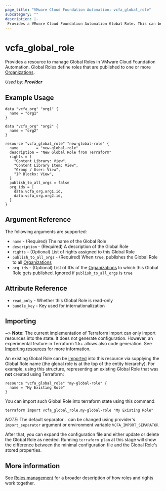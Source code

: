 ```yaml
---
page_title: "VMware Cloud Foundation Automation: vcfa_global_role"
subcategory: ""
description: |-
 Provides a VMware Cloud Foundation Automation Global Role. This can be used to create, modify, and delete Global Roles.
---
```


# vcfa\_global\_role

Provides a resource to manage Global Roles in VMware Cloud Foundation Automation. Global Roles define roles that are published to one
or more [Organizations][vcfa_org].

_Used by: **Provider**_

## Example Usage

```hcl
data "vcfa_org" "org1" {
  name = "org1"
}

data "vcfa_org" "org2" {
  name = "org2"
}

resource "vcfa_global_role" "new-global-role" {
  name        = "new-global-role"
  description = "New Global Role from Terraform"
  rights = [
    "Content Library: View",
    "Content Library Item: View",
    "Group / User: View",
    "IP Blocks: View",
  ]
  publish_to_all_orgs = false
  org_ids = [
    data.vcfa_org.org1.id,
    data.vcfa_org.org2.id,
  ]
}
```

## Argument Reference

The following arguments are supported:

- `name` - (Required) The name of the Global Role
- `description` - (Required) A description of the Global Role
- `rights` - (Optional) List of rights assigned to this Global Role
- `publish_to_all_orgs` - (Required) When `true`, publishes the Global Role to all [Organizations][vcfa_org]
- `org_ids` - (Optional) List of IDs of the [Organizations][vcfa_org] to which this Global Role gets published. Ignored if `publish_to_all_orgs` is `true`

## Attribute Reference

- `read_only` - Whether this Global Role is read-only
- `bundle_key` - Key used for internationalization

## Importing

~> **Note:** The current implementation of Terraform import can only import resources into the
state. It does not generate configuration. However, an experimental feature in Terraform 1.5+ allows
also code generation. See [Importing resources][importing-resources] for more information.

An existing Global Role can be [imported][docs-import] into this resource via supplying the Global Role name (the global
role is at the top of the entity hierarchy).
For example, using this structure, representing an existing Global Role that was **not** created using Terraform:

```hcl
resource "vcfa_global_role" "my-global-role" {
  name = "My Existing Role"
}
```

You can import such Global Role into terraform state using this command:

```
terraform import vcfa_global_role.my-global-role "My Existing Role"
```

_NOTE_: The default separator `.` can be changed using provider's `import_separator` argument or environment variable `VCFA_IMPORT_SEPARATOR`

After that, you can expand the configuration file and either update or delete the Global Role as needed. Running `terraform plan`
at this stage will show the difference between the minimal configuration file and the Global Role's stored properties.

## More information

See [Roles management](/providers/vmware/vcfa/latest/docs/guides/roles_management) for a broader description of how roles and
rights work together.

[docs-import]: https://www.terraform.io/docs/import
[importing-resources]: /providers/vmware/vcfa/latest/docs/guides/importing_resources
[vcfa_org]: /providers/vmware/vcfa/latest/docs/resources/org